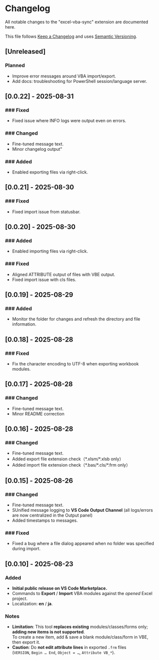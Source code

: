 ﻿# Changelog
All notable changes to the "excel-vba-sync" extension are documented here.

This file follows [Keep a Changelog](https://keepachangelog.com/en/1.1.0/)
and uses [Semantic Versioning](https://semver.org/spec/v2.0.0.html).

## [Unreleased]
### Planned
- Improve error messages around VBA import/export.
- Add docs: troubleshooting for PowerShell session/language server.

## [0.0.22] - 2025-08-31
### ### Fixed
- Fixed issue where INFO logs were output even on errors.

### ### Changed
- Fine-tuned message text.
- Minor changelog output"

### ### Added
- Enabled exporting files via right-click.

## [0.0.21] - 2025-08-30
### ### Fixed
- Fixed import issue from statusbar.

## [0.0.20] - 2025-08-30
### ### Added
- Enabled importing files via right-click.

### ### Fixed
- Aligned ATTRIBUTE output of files with VBE output.
- Fixed import issue with cls files.

## [0.0.19] - 2025-08-29
### ### Added
- Monitor the folder for changes and refresh the directory and file information.

## [0.0.18] - 2025-08-28
### ### Fixed
- Fix the character encoding to UTF-8 when exporting workbook modules.

## [0.0.17] - 2025-08-28
### ### Changed
- Fine-tuned message text.
- Minor README correction

## [0.0.16] - 2025-08-28
### ### Changed
- Fine-tuned message text.
- Added export file extension check（\*.xlsm/\*.xlsb only）
- Added import file extension check（\*.bas/\*.cls/\*.frm only）

## [0.0.15] - 2025-08-26
### ### Changed
- Fine-tuned message text.
- SUnified message logging to **VS Code Output Channel** (all logs/errors are now centralized in the Output panel)
- Added timestamps to messages.

### ### Fixed
- Fixed a bug where a file dialog appeared when no folder was specified during import.

## [0.0.10] - 2025-08-23
### Added
- **Initial public release on VS Code Marketplace.**
- Commands to **Export** / **Import** VBA modules against the *opened* Excel project.
- Localization: **en** / **ja**.

### Notes
- **Limitation**: This tool **replaces existing** modules/classes/forms only; **adding new items is not supported**.  
  To create a new item, add & save a blank module/class/form in VBE, then export it.
- **Caution**: Do **not edit attribute lines** in exported `.frm` files  
  (`VERSION`, `Begin … End`, `Object = …`, `Attribute VB_*`).

